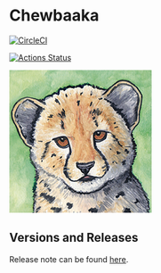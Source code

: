 # Chewbaaka

[![CircleCI](https://circleci.com/gh/tetrachrome/chewbaaka.svg?style=svg&circle-token=3ff42881c6c3f2a44809d10947587a4c566fd574)](https://circleci.com/gh/tetrachrome/chewbaaka)

[![Actions Status](https://github.com/tetrachrome/chewbaaka/workflows/Node.js%20CI/badge.svg)](https://github.com/tetrachrome/chewbaaka/actions)

![logo](./Resources/Chewbaaka_Logo_256x256.png)


## Versions and Releases

Release note can be found [here](./RELEASE.md).
